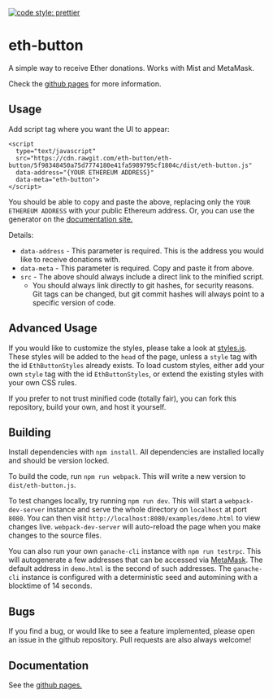 [![code style: prettier](https://img.shields.io/badge/code_style-prettier-ff69b4.svg?style=flat-square)](https://github.com/prettier/prettier)

# eth-button

A simple way to receive Ether donations.  Works with Mist and MetaMask.

Check the [github pages](https://eth-button.github.io/eth-button/) for more information.

## Usage

Add script tag where you want the UI to appear:

```
<script
  type="text/javascript"
  src="https://cdn.rawgit.com/eth-button/eth-button/5f98348450a75d7774180e41fa5989795cf1804c/dist/eth-button.js"
  data-address="{YOUR ETHEREUM ADDRESS}"
  data-meta="eth-button">
</script>
```

You should be able to copy and paste the above, replacing only the `YOUR ETHEREUM ADDRESS` with your public Ethereum address.  Or, you can use the generator on the [documentation site.](https://eth-button.github.io/eth-button/)

Details:

* `data-address` - This parameter is required.  This is the address you would like to receive donations with.
* `data-meta` - This parameter is required.  Copy and paste it from above.
* `src` - The above should always include a direct link to the minified script.
  * You should always link directly to git hashes, for security reasons.  Git tags can be changed, but git commit hashes will always point to a specific version of code.

## Advanced Usage

If you would like to customize the styles, please take a look at [styles.js](https://github.com/eth-button/eth-button/tree/master/lib/styles.js).  These styles will be added to the `head` of the page, unless a `style` tag with the id `EthButtonStyles` already exists.  To load custom styles, either add your own `style` tag with the id `EthButtonStyles`, or extend the existing styles with your own CSS rules.

If you prefer to not trust minified code (totally fair), you can fork this repository, build your own, and host it yourself.

## Building

Install dependencies with `npm install`.  All dependencies are installed locally and should be version locked.

To build the code, run `npm run webpack`.  This will write a new version to `dist/eth-button.js`.

To test changes locally, try running `npm run dev`.  This will start a `webpack-dev-server` instance and serve the whole directory on `localhost` at port `8080`.  You can then visit `http://localhost:8080/examples/demo.html` to view changes live.  `webpack-dev-server` will auto-reload the page when you make changes to the source files.

You can also run your own `ganache-cli` instance with `npm run testrpc`.  This will autogenerate a few addresses that can be accessed via [MetaMask](https://metamask.io).  The default address in `demo.html` is the second of such addresses.  The `ganache-cli` instance is configured with a deterministic seed and automining with a blocktime of 14 seconds.

## Bugs

If you find a bug, or would like to see a feature implemented, please open an issue in the github repository.  Pull requests are also always welcome!

## Documentation

See the [github pages.](https://eth-button.github.io/eth-button/)
